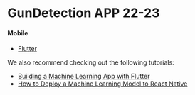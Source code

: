 # GunDetection APP 22-23




#### Mobile
- [Flutter](https://flutter.dev/)


We also recommend checking out the following tutorials:
- [Building a Machine Learning App with Flutter](https://heartbeat.fritz.ai/building-a-machine-learning-app-with-flutter-71699b43d954)
- [How to Deploy a Machine Learning Model to React Native](https://heartbeat.fritz.ai/how-to-deploy-a-machine-learning-model-to-react-native-647eebdb6e2c)

